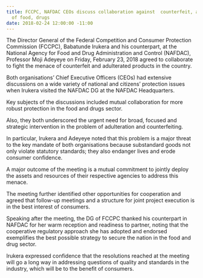 ```yaml
---
title: FCCPC, NAFDAC CEOs discuss collaboration against  counterfeit, adulteration
  of food, drugs
date: 2018-02-24 12:00:00 -11:00
---
```


The Director General of the Federal Competition and Consumer Protection Commission (FCCPC), Babatunde Irukera and his counterpart, at the National Agency for Food and Drug Administration and Control (NAFDAC), Professor Moji Adeyeye on Friday, February 23, 2018 agreed to collaborate to fight the menace of counterfeit and adulterated products in the country.

Both organisations’ Chief Executive Officers (CEOs) had extensive discussions on a wide variety of national and citizens’ protection issues when Irukera visited the NAFDAC DG at the NAFDAC Headquarters.

Key subjects of the discussions included mutual collaboration for more robust protection in the food and drugs sector.

Also, they both underscored the urgent need for broad, focused and strategic intervention in the problem of adulteration and counterfeiting.

In particular, Irukera and Adeyeye noted that this problem is a major threat to the key mandate of both organisations because substandard goods not only violate statutory standards; they also endanger lives and erode consumer confidence.

A major outcome of the meeting is a mutual commitment to jointly deploy the assets and resources of their respective agencies to address this menace.

The meeting further identified other opportunities for cooperation and agreed that follow-up meetings and a structure for joint project execution is in the best interest of consumers.

Speaking after the meeting, the DG of FCCPC thanked his counterpart in NAFDAC for her warm reception and readiness to partner, noting that the cooperative regulatory approach she has adopted and endorsed exemplifies the best possible strategy to secure the nation in the food and drug sector.

Irukera expressed confidence that the resolutions reached at the meeting will go a long way in addressing questions of quality and standards in the industry, which will be to the benefit of consumers.